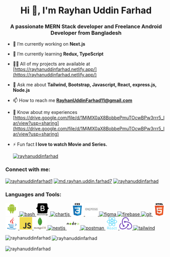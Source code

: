 <h1 align="center">Hi 👋, I'm Rayhan Uddin Farhad</h1>
<h3 align="center">A passionate MERN Stack developer and Freelance Android Developer from Bangladesh</h3>


- 🔭 I’m currently working on **Next.js**

- 🌱 I’m currently learning **Redux, TypeScript**

- 👨‍💻 All of my projects are available at [https://rayhanuddinfarhad.netlify.app/](https://rayhanuddinfarhad.netlify.app/)

- 💬 Ask me about **Tailwind, Bootstrap, Javascript, React, express.js, Node.js**

- 📫 How to reach me **RayhanUddinFarhad11@gmail.com**

- 📄 Know about my experiences [https://drive.google.com/file/d/1MjMX0aX8BobbePmuTOcwBPw3rrr5_lar/view?usp=sharing](https://drive.google.com/file/d/1MjMX0aX8BobbePmuTOcwBPw3rrr5_lar/view?usp=sharing)

- ⚡ Fun fact **I love to watch Movie and Series.**

  <p align="left"> <a href="https://github.com/ryo-ma/github-profile-trophy"><img src="https://github-profile-trophy.vercel.app/?username=rayhanuddinfarhad" alt="rayhanuddinfarhad" /></a> </p>


<h3 align="left">Connect with me:</h3>
<p align="left">
<a href="https://linkedin.com/in/rayhanuddinfarhad1" target="blank"><img align="center" src="https://raw.githubusercontent.com/rahuldkjain/github-profile-readme-generator/master/src/images/icons/Social/linked-in-alt.svg" alt="rayhanuddinfarhad1" height="30" width="40" /></a>
<a href="https://fb.com/md.rayhan.uddin.farhad7" target="blank"><img align="center" src="https://raw.githubusercontent.com/rahuldkjain/github-profile-readme-generator/master/src/images/icons/Social/facebook.svg" alt="md.rayhan.uddin.farhad7" height="30" width="40" /></a>
<a href="https://instagram.com/rayhanuddinfarhad" target="blank"><img align="center" src="https://raw.githubusercontent.com/rahuldkjain/github-profile-readme-generator/master/src/images/icons/Social/instagram.svg" alt="rayhanuddinfarhad" height="30" width="40" /></a>
</p>

<h3 align="left">Languages and Tools:</h3>
<p align="left"> <a href="https://developer.android.com" target="_blank" rel="noreferrer"> <img src="https://raw.githubusercontent.com/devicons/devicon/master/icons/android/android-original-wordmark.svg" alt="android" width="40" height="40"/> </a> <a href="https://www.gnu.org/software/bash/" target="_blank" rel="noreferrer"> <img src="https://www.vectorlogo.zone/logos/gnu_bash/gnu_bash-icon.svg" alt="bash" width="40" height="40"/> </a> <a href="https://getbootstrap.com" target="_blank" rel="noreferrer"> <img src="https://raw.githubusercontent.com/devicons/devicon/master/icons/bootstrap/bootstrap-plain-wordmark.svg" alt="bootstrap" width="40" height="40"/> </a> <a href="https://www.chartjs.org" target="_blank" rel="noreferrer"> <img src="https://www.chartjs.org/media/logo-title.svg" alt="chartjs" width="40" height="40"/> </a> <a href="https://www.w3schools.com/css/" target="_blank" rel="noreferrer"> <img src="https://raw.githubusercontent.com/devicons/devicon/master/icons/css3/css3-original-wordmark.svg" alt="css3" width="40" height="40"/> </a> <a href="https://expressjs.com" target="_blank" rel="noreferrer"> <img src="https://raw.githubusercontent.com/devicons/devicon/master/icons/express/express-original-wordmark.svg" alt="express" width="40" height="40"/> </a> <a href="https://www.figma.com/" target="_blank" rel="noreferrer"> <img src="https://www.vectorlogo.zone/logos/figma/figma-icon.svg" alt="figma" width="40" height="40"/> </a> <a href="https://firebase.google.com/" target="_blank" rel="noreferrer"> <img src="https://www.vectorlogo.zone/logos/firebase/firebase-icon.svg" alt="firebase" width="40" height="40"/> </a> <a href="https://git-scm.com/" target="_blank" rel="noreferrer"> <img src="https://www.vectorlogo.zone/logos/git-scm/git-scm-icon.svg" alt="git" width="40" height="40"/> </a> <a href="https://www.w3.org/html/" target="_blank" rel="noreferrer"> <img src="https://raw.githubusercontent.com/devicons/devicon/master/icons/html5/html5-original-wordmark.svg" alt="html5" width="40" height="40"/> </a> <a href="https://www.java.com" target="_blank" rel="noreferrer"> <img src="https://raw.githubusercontent.com/devicons/devicon/master/icons/java/java-original.svg" alt="java" width="40" height="40"/> </a> <a href="https://developer.mozilla.org/en-US/docs/Web/JavaScript" target="_blank" rel="noreferrer"> <img src="https://raw.githubusercontent.com/devicons/devicon/master/icons/javascript/javascript-original.svg" alt="javascript" width="40" height="40"/> </a> <a href="https://www.mongodb.com/" target="_blank" rel="noreferrer"> <img src="https://raw.githubusercontent.com/devicons/devicon/master/icons/mongodb/mongodb-original-wordmark.svg" alt="mongodb" width="40" height="40"/> </a> <a href="https://nextjs.org/" target="_blank" rel="noreferrer"> <img src="https://cdn.worldvectorlogo.com/logos/nextjs-2.svg" alt="nextjs" width="40" height="40"/> </a> <a href="https://nodejs.org" target="_blank" rel="noreferrer"> <img src="https://raw.githubusercontent.com/devicons/devicon/master/icons/nodejs/nodejs-original-wordmark.svg" alt="nodejs" width="40" height="40"/> </a> <a href="https://postman.com" target="_blank" rel="noreferrer"> <img src="https://www.vectorlogo.zone/logos/getpostman/getpostman-icon.svg" alt="postman" width="40" height="40"/> </a> <a href="https://reactjs.org/" target="_blank" rel="noreferrer"> <img src="https://raw.githubusercontent.com/devicons/devicon/master/icons/react/react-original-wordmark.svg" alt="react" width="40" height="40"/> </a> <a href="https://redux.js.org" target="_blank" rel="noreferrer"> <img src="https://raw.githubusercontent.com/devicons/devicon/master/icons/redux/redux-original.svg" alt="redux" width="40" height="40"/> </a> <a href="https://tailwindcss.com/" target="_blank" rel="noreferrer"> <img src="https://www.vectorlogo.zone/logos/tailwindcss/tailwindcss-icon.svg" alt="tailwind" width="40" height="40"/> </a> </p>

<p><img align="left" src="https://github-readme-stats.vercel.app/api/top-langs?username=rayhanuddinfarhad&show_icons=true&locale=en&layout=compact" alt="rayhanuddinfarhad" /></p>

<p>&nbsp;<img align="center" src="https://github-readme-stats.vercel.app/api?username=rayhanuddinfarhad&show_icons=true&locale=en" alt="rayhanuddinfarhad" /></p>

<p><img align="center" src="https://github-readme-streak-stats.herokuapp.com/?user=rayhanuddinfarhad&" alt="rayhanuddinfarhad" /></p>
